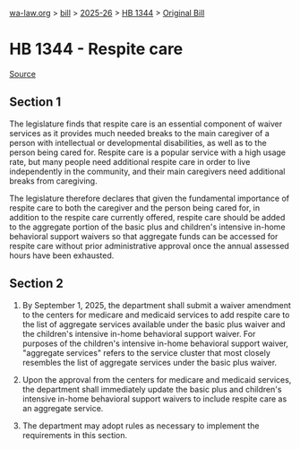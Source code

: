 [wa-law.org](/) > [bill](/bill/) > [2025-26](/bill/2025-26/) > [HB 1344](/bill/2025-26/hb/1344/) > [Original Bill](/bill/2025-26/hb/1344/1/)

# HB 1344 - Respite care

[Source](http://lawfilesext.leg.wa.gov/biennium/2025-26/Pdf/Bills/House%20Bills/1344.pdf)

## Section 1
The legislature finds that respite care is an essential component of waiver services as it provides much needed breaks to the main caregiver of a person with intellectual or developmental disabilities, as well as to the person being cared for. Respite care is a popular service with a high usage rate, but many people need additional respite care in order to live independently in the community, and their main caregivers need additional breaks from caregiving.

The legislature therefore declares that given the fundamental importance of respite care to both the caregiver and the person being cared for, in addition to the respite care currently offered, respite care should be added to the aggregate portion of the basic plus and children's intensive in-home behavioral support waivers so that aggregate funds can be accessed for respite care without prior administrative approval once the annual assessed hours have been exhausted.

## Section 2
1. By September 1, 2025, the department shall submit a waiver amendment to the centers for medicare and medicaid services to add respite care to the list of aggregate services available under the basic plus waiver and the children's intensive in-home behavioral support waiver. For purposes of the children's intensive in-home behavioral support waiver, "aggregate services" refers to the service cluster that most closely resembles the list of aggregate services under the basic plus waiver.

2. Upon the approval from the centers for medicare and medicaid services, the department shall immediately update the basic plus and children's intensive in-home behavioral support waivers to include respite care as an aggregate service.

3. The department may adopt rules as necessary to implement the requirements in this section.
